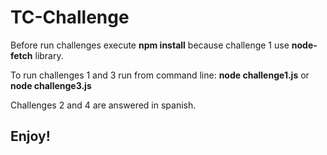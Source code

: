# TC-Challenge

Before run challenges execute **npm install** because challenge 1 use **node-fetch** library.

To run challenges 1 and 3 run from command line: 
**node challenge1.js** or **node challenge3.js**

Challenges 2 and 4 are answered in spanish.

## Enjoy!
